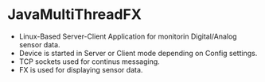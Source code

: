 # JavaMultiThreadFX
- Linux-Based Server-Client Application for monitorin Digital/Analog sensor data.
- Device is started in Server or Client mode depending on Config settings.
- TCP sockets used for continus messaging.
- FX is used for displaying sensor data.
